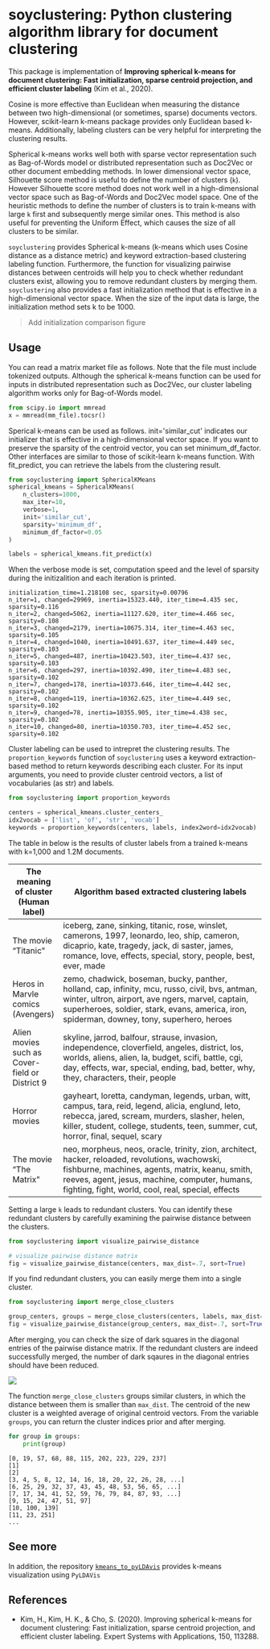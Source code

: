 # soyclustering: Python clustering algorithm library for document clustering

This package is implementation of **Improving spherical k-means for document clustering: Fast initialization, sparse centroid projection, and efficient cluster labeling** (Kim et al., 2020).

Cosine is more effective than Euclidean when measuring the distance between two high-dimensional (or sometimes, sparse) documents vectors.
However, scikit-learn k-means package provides only Euclidean based k-means.
Additionally, labeling clusters can be very helpful for interpreting the clustering results.

Spherical k-means works well both with sparse vector representation such as Bag-of-Words model or distributed representation such as Doc2Vec or other document embedding methods.
In lower dimensional vector space, Silhouette score method is useful to define the number of clusters (`k`).
However Silhouette score method does not work well in a high-dimensional vector space such as Bag-of-Words and Doc2Vec model space.
One of the heuristic methods to define the number of clusters is to train k-means with large `k` first and subsequently merge similar ones.
This method is also useful for preventing the Uniform Effect, which causes the size of all clusters to be similar.

`soyclustering` provides Spherical k-means (k-means which uses Cosine distance as a distance metric) and keyword extraction-based clustering labeling function.
Furthermore, the function for visualizing pairwise distances between centroids will help you to check whether redundant clusters exist, allowing you to remove redundant clusters by merging them.
`soyclustering` also provides a fast initialization method that is effective in a high-dimensional vector space.
When the size of the input data is large, the initialization method sets k to be 1000.

> Add initialization comparison figure


## Usage

You can read a matrix market file as follows. Note that the file must include tokenized outputs. Although the spherical k-means function can be used for inputs in distributed representation such as Doc2Vec, our cluster labeling algorithm works only for Bag-of-Words model.

```python
from scipy.io import mmread
x = mmread(mm_file).tocsr()
```

Sperical k-means can be used as follows. init='similar_cut' indicates our initializer that is effective in a high-dimensional vector space. If you want to preserve the sparsity of the centroid vector, you can set minimum_df_factor. Other interfaces are similar to those of scikit-learn k-means function. With fit_predict, you can retrieve the labels from the clustering result.

```python
from soyclustering import SphericalKMeans
spherical_kmeans = SphericalKMeans(
    n_clusters=1000,
    max_iter=10,
    verbose=1,
    init='similar_cut',
    sparsity='minimum_df',
    minimum_df_factor=0.05
)

labels = spherical_kmeans.fit_predict(x)
```

When the verbose mode is set, computation speed and the level of sparsity during the initizalition and each iteration is printed.

```
initialization_time=1.218108 sec, sparsity=0.00796
n_iter=1, changed=29969, inertia=15323.440, iter_time=4.435 sec, sparsity=0.116
n_iter=2, changed=5062, inertia=11127.620, iter_time=4.466 sec, sparsity=0.108
n_iter=3, changed=2179, inertia=10675.314, iter_time=4.463 sec, sparsity=0.105
n_iter=4, changed=1040, inertia=10491.637, iter_time=4.449 sec, sparsity=0.103
n_iter=5, changed=487, inertia=10423.503, iter_time=4.437 sec, sparsity=0.103
n_iter=6, changed=297, inertia=10392.490, iter_time=4.483 sec, sparsity=0.102
n_iter=7, changed=178, inertia=10373.646, iter_time=4.442 sec, sparsity=0.102
n_iter=8, changed=119, inertia=10362.625, iter_time=4.449 sec, sparsity=0.102
n_iter=9, changed=78, inertia=10355.905, iter_time=4.438 sec, sparsity=0.102
n_iter=10, changed=80, inertia=10350.703, iter_time=4.452 sec, sparsity=0.102
```

Cluster labeling can be used to intrepret the clustering results. The `proportion_keywords` function of `soyclustering` uses a keyword extraction-based method to return keywords describing each cluster. For its input arguments, you need to provide cluster centroid vectors, a list of vocabularies (as str) and labels.

```python
from soyclustering import proportion_keywords

centers = spherical_kmeans.cluster_centers_
idx2vocab = ['list', 'of', 'str', 'vocab']
keywords = proportion_keywords(centers, labels, index2word=idx2vocab)
```

The table in below is the results of cluster labels from a trained k-means with k=1,000 and 1.2M documents.

<table>
  <colgroup>
    <col width="20%" />
    <col width="80%" />
  </colgroup>
  <thead>
    <tr class="query_and_topic">
      <th>The meaning of cluster<br>(Human label)</th>
      <th>Algorithm based extracted clustering labels</th>
    </tr>
  </thead>
  <tbody>
    <tr>
      <td markdown="span"> The movie “Titanic" </td>
      <td markdown="span"> iceberg, zane, sinking, titanic, rose, winslet, camerons, 1997, leonardo, leo, ship, cameron, dicaprio, kate, tragedy, jack, di saster, james, romance, love, effects, special, story, people, best, ever, made </td>
    </tr>
    <tr>
      <td markdown="span"> Heros in Marvle comics (Avengers) </td>
      <td markdown="span"> zemo, chadwick, boseman, bucky, panther, holland, cap, infinity, mcu, russo, civil, bvs, antman, winter, ultron, airport, ave ngers, marvel, captain, superheroes, soldier, stark, evans, america, iron, spiderman, downey, tony, superhero, heroes </td>
    </tr>
    <tr>
      <td markdown="span"> Alien movies such as Cover-field or District 9</td>
      <td markdown="span"> skyline, jarrod, balfour, strause, invasion, independence, cloverfield, angeles, district, los, worlds, aliens, alien, la, budget, scifi, battle, cgi, day, effects, war, special, ending, bad, better, why, they, characters, their, people </td>
    </tr>
    <tr>
      <td markdown="span"> Horror movies </td>
      <td markdown="span"> gayheart, loretta, candyman, legends, urban, witt, campus, tara, reid, legend, alicia, englund, leto, rebecca, jared, scream, murders, slasher, helen, killer, student, college, students, teen, summer, cut, horror, final, sequel, scary </td>
    </tr>
    <tr>
      <td markdown="span"> The movie “The Matrix" </td>
      <td markdown="span"> neo, morpheus, neos, oracle, trinity, zion, architect, hacker, reloaded, revolutions, wachowski, fishburne, machines, agents, matrix, keanu, smith, reeves, agent, jesus, machine, computer, humans, fighting, fight, world, cool, real, special, effects </td>
    </tr>
  </tbody>
</table>

Setting a large `k` leads to redundant clusters. You can identify these redundant clusters by carefully examining the pairwise distance between the clusters.

```python
from soyclustering import visualize_pairwise_distance

# visualize pairwise distance matrix
fig = visualize_pairwise_distance(centers, max_dist=.7, sort=True)
```

If you find redundant clusters, you can easily merge them into a single cluster.

```python
from soyclustering import merge_close_clusters

group_centers, groups = merge_close_clusters(centers, labels, max_dist=.5)
fig = visualize_pairwise_distance(group_centers, max_dist=.7, sort=True)
```

After merging, you can check the size of dark squares in the diagonal entries of the pairwise distance matrix. If the redundant clusters are indeed successfully merged, the number of dark sqaures in the diagonal entries should have been reduced.

![](https://github.com/lovit/clustering4docs/blob/master/assets/merge_similar_clusters.png)

The function `merge_close_clusters` groups similar clusters, in which the distance between them is smaller than `max_dist`.
The centroid of the new cluster is a weighted average of original centroid vectors.
From the variable `groups`, you can return the cluster indices prior and after merging.

```python
for group in groups:
    print(group)
```

```
[0, 19, 57, 68, 88, 115, 202, 223, 229, 237]
[1]
[2]
[3, 4, 5, 8, 12, 14, 16, 18, 20, 22, 26, 28, ...]
[6, 25, 29, 32, 37, 43, 45, 48, 53, 56, 65, ...]
[7, 17, 34, 41, 52, 59, 76, 79, 84, 87, 93, ...]
[9, 15, 24, 47, 51, 97]
[10, 100, 139]
[11, 23, 251]
...
```

## See more

In addition, the repository [`kmeans_to_pyLDAvis`](https://github.com/lovit/kmeans_to_pyLDAvis) provides k-means visualization using `PyLDAVis`

## References

- Kim, H., Kim, H. K., & Cho, S. (2020). Improving spherical k-means for document clustering: Fast initialization, sparse centroid projection, and efficient cluster labeling. Expert Systems with Applications, 150, 113288.
